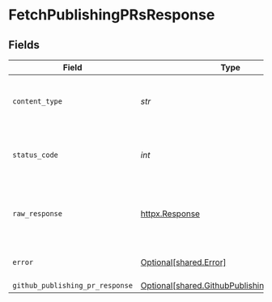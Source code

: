 # FetchPublishingPRsResponse


## Fields

| Field                                                                                            | Type                                                                                             | Required                                                                                         | Description                                                                                      |
| ------------------------------------------------------------------------------------------------ | ------------------------------------------------------------------------------------------------ | ------------------------------------------------------------------------------------------------ | ------------------------------------------------------------------------------------------------ |
| `content_type`                                                                                   | *str*                                                                                            | :heavy_check_mark:                                                                               | HTTP response content type for this operation                                                    |
| `status_code`                                                                                    | *int*                                                                                            | :heavy_check_mark:                                                                               | HTTP response status code for this operation                                                     |
| `raw_response`                                                                                   | [httpx.Response](https://www.python-httpx.org/api/#response)                                     | :heavy_check_mark:                                                                               | Raw HTTP response; suitable for custom response parsing                                          |
| `error`                                                                                          | [Optional[shared.Error]](../../models/shared/error.md)                                           | :heavy_minus_sign:                                                                               | Default error response                                                                           |
| `github_publishing_pr_response`                                                                  | [Optional[shared.GithubPublishingPRResponse]](../../models/shared/githubpublishingprresponse.md) | :heavy_minus_sign:                                                                               | OK                                                                                               |